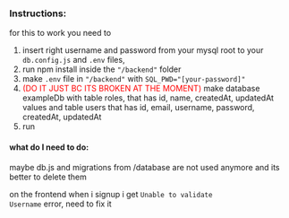 <h3>Instructions:</h3>


for this to work you need to 
1. insert right username and password from your mysql root to your <code>db.config.js</code> and <code>.env</code> files, 
2. run npm install inside the <code>"/backend"</code> folder
3. make <code>.env</code> file in <code>"/backend"</code> with <code>SQL_PWD="[your-password]"</code>
4. <span style="color: red">(DO IT JUST BC ITS BROKEN AT THE MOMENT)</span> make database exampleDb with table roles, that has id, name, createdAt, updatedAt values and table users that has id, email, username, password, createdAt, updatedAt
5. run


<h4>what do I need to do:</h4>

<!-- fix <code>sqlMessage: "Table 'exampleDb.roles' doesn't exist"</code> error after every odd attempt of running server.js -->
<!-- fix <code>sqlMessage: "Cannot drop table 'roles' referenced by a foreign key constraint 'user_roles_ibfk_1' on table 'user_roles'.",</code> -->

maybe db.js and migrations from /database are not used anymore and its better to delete them

on the frontend when i signup i get <code>Unable to validate Username</code> error, need to fix it